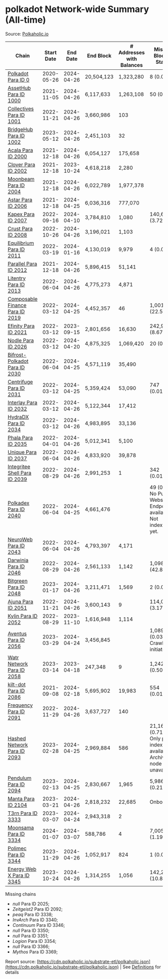 # polkadot Network-wide Summary (All-time)

Source: [Polkaholic.io](https://polkaholic.io)


| Chain            | Start Date | End Date | End Block | # Addresses with Balances | Missing Blocks / Status |
| ---------------- | ---------- | ---------| --------- | ------------------------- | ----------------------- |
| [Polkadot Para ID 0](/polkadot/0-polkadot) | 2020-05-26 | 2024-04-26 | 20,504,123 |  1,323,280 | 8 (0.00%)  |
| [AssetHub Para ID 1000](/polkadot/1000-assethub) | 2021-11-05 | 2024-04-26 | 6,117,633 |  1,263,108 | 50 (0.00%)  |
| [Collectives Para ID 1001](/polkadot/1001-collectives) | 2022-11-21 | 2024-04-26 | 3,660,986 |  103 |    |
| [BridgeHub Para ID 1002](/polkadot/1002-bridgehub) | 2023-05-12 | 2024-04-26 | 2,451,103 |  32 |    |
| [Acala Para ID 2000](/polkadot/2000-acala) | 2021-12-18 | 2024-04-26 | 6,054,127 |  175,658 |    |
| [Clover Para ID 2002](/polkadot/2002-clover) | 2021-12-18 | 2023-10-24 | 4,618,218 |  2,280 |    |
| [Moonbeam Para ID 2004](/polkadot/2004-moonbeam) | 2021-12-18 | 2024-04-26 | 6,022,789 |  1,977,378 |    |
| [Astar Para ID 2006](/polkadot/2006-astar) | 2021-12-18 | 2024-04-25 | 6,036,316 |  777,070 |    |
| [Kapex Para ID 2007](/polkadot/2007-kapex) | 2022-09-16 | 2024-04-10 | 3,784,810 |  1,080 | 140,668 (3.72%)  |
| [Crust Para ID 2008](/polkadot/2008-crust) | 2022-10-26 | 2024-04-26 | 3,196,021 |  1,103 |    |
| [Equilibrium Para ID 2011](/polkadot/2011-equilibrium) | 2022-03-19 | 2024-01-16 | 4,130,019 |  9,979 | 4 (0.00%)  |
| [Parallel Para ID 2012](/polkadot/2012-parallel) | 2021-12-18 | 2024-04-26 | 5,896,415 |  51,141 |    |
| [Litentry Para ID 2013](/polkadot/2013-litentry) | 2022-06-04 | 2024-04-26 | 4,775,273 |  4,871 |    |
| [Composable Finance Para ID 2019](/polkadot/2019-composable) | 2022-03-12 | 2024-04-25 | 4,452,357 |  46 | 1,001,940 (22.50%)  |
| [Efinity Para ID 2021](/polkadot/2021-efinity) | 2022-03-12 | 2023-09-15 | 2,801,656 |  16,630 | 242,949 (8.67%)  |
| [Nodle Para ID 2026](/polkadot/2026-nodle) | 2022-03-12 | 2024-04-20 | 4,875,325 |  1,069,420 | 20 (0.00%)  |
| [Bifrost-Polkadot Para ID 2030](/polkadot/2030-bifrost) | 2022-06-04 | 2024-04-25 | 4,571,119 |  35,490 |    |
| [Centrifuge Para ID 2031](/polkadot/2031-centrifuge) | 2022-03-12 | 2024-04-25 | 5,359,424 |  53,090 | 747 (0.01%)  |
| [Interlay Para ID 2032](/polkadot/2032-interlay) | 2022-03-12 | 2024-04-26 | 5,122,344 |  17,412 |    |
| [HydraDX Para ID 2034](/polkadot/2034-hydradx) | 2022-03-12 | 2024-04-26 | 4,983,895 |  33,136 |    |
| [Phala Para ID 2035](/polkadot/2035-phala) | 2022-04-01 | 2024-04-26 | 5,012,341 |  5,100 |    |
| [Unique Para ID 2037](/polkadot/2037-unique) | 2022-06-04 | 2024-04-26 | 4,833,920 |  39,878 |    |
| [Integritee Shell Para ID 2039](/polkadot/2039-integritee) | 2022-08-29 | 2024-04-26 | 2,991,253 |  1 | 342 (0.01%)  |
| [Polkadex Para ID 2040](/polkadot/2040-polkadex) | 2022-06-04 | 2024-04-25 | 4,661,476 |   | 49 (0.00%) No Public Websocket Endpoint available: Not indexing yet. |
| [NeuroWeb Para ID 2043](/polkadot/2043-neuroweb) | 2022-06-04 | 2024-04-26 | 4,793,397 |  4,171 |    |
| [Darwinia Para ID 2046](/polkadot/2046-darwinia) | 2022-08-29 | 2024-04-26 | 2,561,133 |  1,142 | 1,098,047 (42.87%)  |
| [Bitgreen Para ID 2048](/polkadot/2048-bitgreen) | 2023-01-17 | 2024-04-26 | 3,211,471 |  1,569 | 2 (0.00%)  |
| [Ajuna Para ID 2051](/polkadot/2051-ajuna) | 2022-11-21 | 2024-04-26 | 3,600,143 |  9 | 114,050 (3.17%)  |
| [Kylin Para ID 2052](/polkadot/2052-kylin) | 2022-08-29 | 2023-11-10 | 1,616,948 |  1,114 |    |
| [Aventus Para ID 2056](/polkadot/2056-aventus) | 2023-03-29 | 2024-04-24 | 3,456,845 |   | 1,089 (0.03%) Crawling initiated |
| [Watr Network Para ID 2058](/polkadot/2058-watr) | 2023-03-14 | 2023-04-18 | 247,348 |  9 | 1,242 (0.50%)  |
| [kilt-dot Para ID 2086](/polkadot/2086-kilt) | 2021-09-08 | 2024-02-18 | 5,695,902 |  19,983 | 554 (0.01%)  |
| [Frequency Para ID 2091](/polkadot/2091-frequency) | 2022-11-29 | 2024-04-26 | 3,637,727 |  140 |    |
| [Hashed Network Para ID 2093](/polkadot/2093-hashed) | 2023-02-28 | 2024-04-25 | 2,969,884 |  586 | 21,163 (0.71%) Only partial index available: Archive node unavailable |
| [Pendulum Para ID 2094](/polkadot/2094-pendulum) | 2023-02-13 | 2024-04-25 | 2,830,667 |  1,965 | 5,986 (0.21%)  |
| [Manta Para ID 2104](/polkadot/2104-manta) | 2023-03-21 | 2024-04-26 | 2,818,232 |  22,685 |   Onboarding |
| [T3rn Para ID 3333](/polkadot/3333-t3rn) | 2023-03-07 | 2024-04-24 | 2,943,318 |  2 |    |
| [Moonsama Para ID 3334](/polkadot/3334-moonsama) | 2024-01-07 | 2024-03-07 | 588,786 |  4 | 7,005 (1.19%)  |
| [Polimec Para ID 3344](/polkadot/3344-polimec) | 2023-11-29 | 2024-04-26 | 1,052,917 |  824 | 1 (0.00%)  |
| [Energy Web X Para ID 3345](/polkadot/3345-energywebx) | 2023-10-24 | 2024-04-26 | 1,314,255 |  1,056 | 142,272 (10.83%)  |

Missing chains


* *null* Para ID 2025; 
* *Zeitgeist2* Para ID 2092; 
* *peaq* Para ID 3338; 
* *InvArch* Para ID 3340; 
* *Continuum* Para ID 3346; 
* *null* Para ID 3350; 
* *null* Para ID 3351; 
* *Logion* Para ID 3354; 
* *null* Para ID 3366; 
* *Mythos* Para ID 3369; 

Report source: [https://cdn.polkaholic.io/substrate-etl/polkaholic.json](https://cdn.polkaholic.io/substrate-etl/polkaholic.json) | See [Definitions](/DEFINITIONS.md) for details
